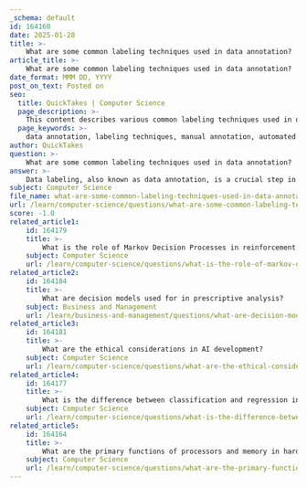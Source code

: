 ```yaml
---
_schema: default
id: 164160
date: 2025-01-28
title: >-
    What are some common labeling techniques used in data annotation?
article_title: >-
    What are some common labeling techniques used in data annotation?
date_format: MMM DD, YYYY
post_on_text: Posted on
seo:
  title: QuickTakes | Computer Science
  page_description: >-
    This content describes various common labeling techniques used in data annotation for machine learning, highlighting manual, automated, semi-automated, text, image, and video annotation methods, along with quality control measures.
  page_keywords: >-
    data annotation, labeling techniques, manual annotation, automated annotation, semi-automated annotation, text annotation, entity recognition, sentiment analysis, part-of-speech tagging, image annotation, video annotation, bounding box annotation, polygon annotation, semantic segmentation, structural annotation, quality control, machine learning
author: QuickTakes
question: >-
    What are some common labeling techniques used in data annotation?
answer: >-
    Data labeling, also known as data annotation, is a crucial step in the machine learning pipeline, particularly for supervised learning tasks. Here are some common labeling techniques used in data annotation:\n\n1. **Manual Annotation**: This technique involves human annotators who review and label the data. While it ensures high accuracy, it can be time-consuming and labor-intensive. Manual annotation is often used for complex tasks where human judgment is essential, such as sentiment analysis in text or identifying objects in images.\n\n2. **Automated Annotation**: This method utilizes AI and machine learning models to automatically label data. Automated annotation can significantly speed up the labeling process and is often used for large datasets. However, the accuracy may vary depending on the model's training and the complexity of the data.\n\n3. **Semi-Automated Annotation**: This hybrid approach combines both manual and automated techniques. Initially, an automated model labels the data, and then human annotators review and correct the labels. This method balances efficiency and accuracy, making it suitable for large datasets where complete manual annotation would be impractical.\n\n4. **Text Annotation**: Involves labeling text data for various natural language processing (NLP) applications. Common tasks include:\n   - **Entity Recognition**: Identifying and classifying key entities in text (e.g., names, dates).\n   - **Sentiment Analysis**: Determining the sentiment expressed in a piece of text (positive, negative, neutral).\n   - **Part-of-Speech Tagging**: Assigning parts of speech to each word in a sentence.\n\n5. **Image and Video Annotation**: This includes various techniques tailored for visual data, such as:\n   - **Bounding Box Annotation**: Drawing rectangles around objects in images.\n   - **Polygon Annotation**: Used for irregularly shaped objects that cannot be enclosed in a rectangle.\n   - **Semantic Segmentation**: Classifying each pixel in an image to identify different objects or regions.\n\n6. **Structural Annotation**: This technique involves adding labels to define the structure of content, such as paragraphs, sentences, and headings in text documents. It helps in organizing and understanding the data better.\n\n7. **Quality Control Measures**: Implementing quality control is essential to ensure the accuracy of the labeled data. This can include double-checking annotations, using consensus among multiple annotators, and leveraging feedback loops to refine the labeling process.\n\nBy employing these techniques, organizations can enhance the accuracy and reliability of their machine learning models, ultimately leading to better performance in various applications.
subject: Computer Science
file_name: what-are-some-common-labeling-techniques-used-in-data-annotation.md
url: /learn/computer-science/questions/what-are-some-common-labeling-techniques-used-in-data-annotation
score: -1.0
related_article1:
    id: 164179
    title: >-
        What is the role of Markov Decision Processes in reinforcement learning?
    subject: Computer Science
    url: /learn/computer-science/questions/what-is-the-role-of-markov-decision-processes-in-reinforcement-learning
related_article2:
    id: 164184
    title: >-
        What are decision models used for in prescriptive analysis?
    subject: Business and Management
    url: /learn/business-and-management/questions/what-are-decision-models-used-for-in-prescriptive-analysis
related_article3:
    id: 164181
    title: >-
        What are the ethical considerations in AI development?
    subject: Computer Science
    url: /learn/computer-science/questions/what-are-the-ethical-considerations-in-ai-development
related_article4:
    id: 164177
    title: >-
        What is the difference between classification and regression in supervised learning?
    subject: Computer Science
    url: /learn/computer-science/questions/what-is-the-difference-between-classification-and-regression-in-supervised-learning
related_article5:
    id: 164164
    title: >-
        What are the primary functions of processors and memory in hardware components?
    subject: Computer Science
    url: /learn/computer-science/questions/what-are-the-primary-functions-of-processors-and-memory-in-hardware-components
---
```


&nbsp;